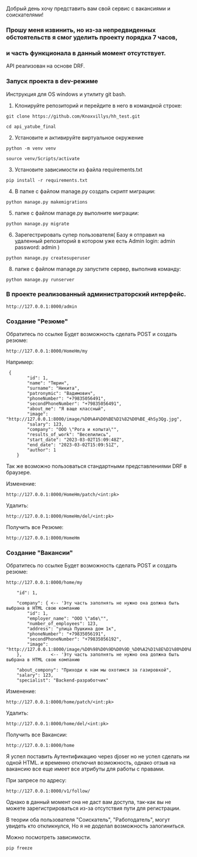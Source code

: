 Добрый день хочу представить вам свой сервис с вакансиями и соискателями!

### Прошу меня извинить, но из-за непредвиденных обстоятельств я смог уделить проекту порядка 7 часов,
### и часть функционала в данный момент отсутствует.








API реализован на основе  DRF.

### **Запуск проекта в dev-режиме**
Инструкция для OS windows и утилиту git bash.


1. Клонируйте репозиторий и перейдите в него в командной строке:

```
git clone https://github.com/Knoxvillys/hh_test.git
```

```
cd api_yatube_final
```

2. Установите и активируйте виртуальное окружение
```
python -m venv venv
``` 
```
source venv/Scripts/activate
```

3. Установите зависимости из файла requirements.txt
```
pip install -r requirements.txt
```

4. В папке с файлом manage.py создать скрипт миграции:
```
python manage.py makemigrations 
```

5. папке с файлом manage.py выполните миграции:
```
python manage.py migrate
```

6. Зарегестрировать супер пользователя(
Базу я отправил на удаленный репозиторий в котором уже есть Admin
login: admin password: admin
)
```
python manage.py createsuperuser
```

8. папке с файлом manage.py запустите сервер, выполнив команду:
```
python manage.py runserver
```

### **В проекте реализованный администраторский интерфейс.**
```
http://127.0.0.1:8000/admin
```



### **Создание "Резюме"**
Обратитесь по ссылке
Будет возможность сделать POST и создать резюме:
```
http://127.0.0.1:8000/HomeHm/my
```

Например:
```
 {
        "id": 1,
        "name": "Тюрин",
        "surname": "Никита",
        "patronymic": "Вадимович",
        "phoneNumber": "+79835056491",
        "secondPhoneNumber": "+79835056491",
        "about_me": "Я ваще классный",
        "image": "http://127.0.0.1:8000/image/%D0%A4%D0%BE%D1%82%D0%BE_4hSy3Qg.jpg",
        "salary": 123,
        "company": "ООО \"Рога и копыта\"",
        "results_of_work": "Веселились",
        "start_date": "2023-03-02T15:09:48Z",
        "end_date": "2023-03-02T15:09:51Z",
        "author": 1
    }
```

Так же возможно пользоваться стандартными представлениями DRF в браузере.

Изменение:
```
http://127.0.0.1:8000/HomeHm/patch/<int:pk>
```
Удалить:
```
http://127.0.0.1:8000/HomeHm/del/<int:pk>
```
Получить все Резюме:
```
http://127.0.0.1:8000/HomeHm
```


### **Создание "Вакансии"**
Обратитесь по ссылке
Будет возможность сделать POST и создать резюме:
```
http://127.0.0.1:8000/home/my
```
        "id": 1,

        "company": { <-- 'Эту часть заполнять не нужно она должна быть выбрана в HTML свою компанию
            "id": 1,
            "employer_name": "ООО \"абв\"",
            "number_of_employees": 123,
            "address": "улица Пушкина дом 1к",
            "phoneNumber": "+79835056191",
            "secondPhoneNumber": "+79835056192",
            "image": "http://127.0.0.1:8000/image/%D0%98%D0%9D%D0%9D_%D0%A2%D1%8E%D1%80%D0%B8%D0%BD_Usme7Ez.jpg"
        },           <-- 'Эту часть заполнять не нужно она должна быть выбрана в HTML свою компанию

        "about_compony": "Приходи к нам мы охотимся за газировкой",
        "salary": 123,
        "specialist": "Backend-разработчик"
Изменение:
```
http://127.0.0.1:8000/home/patch/<int:pk>
```
Удалить:
```
http://127.0.0.1:8000/home/del/<int:pk>
```
Получить все Вакансии:
```
http://127.0.0.1:8000/home
```



Я успел поставить Аутентификацию через djoser но не успел сделать ни одной HTML. и временно отключил возможность,
однако отзыв на вакансию все еще имеет все атрибуты для работы с правами.

При запресе по адресу:
```
http://127.0.0.1:8000/v1/follow/
```
Однако в данный момент она не даст вам доступа, так-как вы не можете зарегистрироваться из-за отсутствия 
пути для регистрации.

В теории оба пользователя "Соискатель", "Работодатель", могут увидеть кто откликнулся, Но я не доделал
возможность залогиниться.

Можно посмотреть зависимости.
```
pip freeze
```
